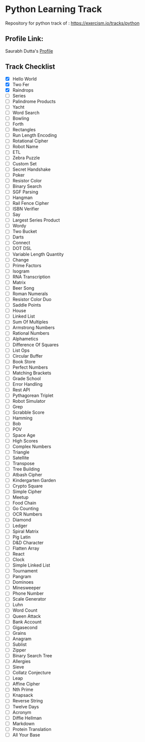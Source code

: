 # Python Learning Track 
Repository for python track of : https://exercism.io/tracks/python

## Profile Link:
Saurabh Dutta's [Profile](https://exercism.io/profiles/saurabh73)

## Track Checklist
- [x] Hello World
- [x] Two Fer
- [x] Raindrops
- [ ] Series
- [ ] Palindrome Products
- [ ] Yacht
- [ ] Word Search
- [ ] Bowling
- [ ] Forth
- [ ] Rectangles
- [ ] Run Length Encoding
- [ ] Rotational Cipher
- [ ] Robot Name
- [ ] ETL
- [ ] Zebra Puzzle
- [ ] Custom Set
- [ ] Secret Handshake
- [ ] Poker
- [ ] Resistor Color
- [ ] Binary Search
- [ ] SGF Parsing
- [ ] Hangman
- [ ] Rail Fence Cipher
- [ ] ISBN Verifier
- [ ] Say
- [ ] Largest Series Product
- [ ] Wordy
- [ ] Two Bucket
- [ ] Darts
- [ ] Connect
- [ ] DOT DSL
- [ ] Variable Length Quantity
- [ ] Change
- [ ] Prime Factors
- [ ] Isogram
- [ ] RNA Transcription
- [ ] Matrix
- [ ] Beer Song
- [ ] Roman Numerals
- [ ] Resistor Color Duo
- [ ] Saddle Points
- [ ] House
- [ ] Linked List
- [ ] Sum Of Multiples
- [ ] Armstrong Numbers
- [ ] Rational Numbers
- [ ] Alphametics
- [ ] Difference Of Squares
- [ ] List Ops
- [ ] Circular Buffer
- [ ] Book Store
- [ ] Perfect Numbers
- [ ] Matching Brackets
- [ ] Grade School
- [ ] Error Handling
- [ ] Rest API
- [ ] Pythagorean Triplet
- [ ] Robot Simulator
- [ ] Grep
- [ ] Scrabble Score
- [ ] Hamming
- [ ] Bob
- [ ] POV
- [ ] Space Age
- [ ] High Scores
- [ ] Complex Numbers
- [ ] Triangle
- [ ] Satellite
- [ ] Transpose
- [ ] Tree Building
- [ ] Atbash Cipher
- [ ] Kindergarten Garden
- [ ] Crypto Square
- [ ] Simple Cipher
- [ ] Meetup
- [ ] Food Chain
- [ ] Go Counting
- [ ] OCR Numbers
- [ ] Diamond
- [ ] Ledger
- [ ] Spiral Matrix
- [ ] Pig Latin
- [ ] D&D Character
- [ ] Flatten Array
- [ ] React
- [ ] Clock
- [ ] Simple Linked List
- [ ] Tournament
- [ ] Pangram
- [ ] Dominoes
- [ ] Minesweeper
- [ ] Phone Number
- [ ] Scale Generator
- [ ] Luhn
- [ ] Word Count
- [ ] Queen Attack
- [ ] Bank Account
- [ ] Gigasecond
- [ ] Grains
- [ ] Anagram
- [ ] Sublist
- [ ] Zipper
- [ ] Binary Search Tree
- [ ] Allergies
- [ ] Sieve
- [ ] Collatz Conjecture
- [ ] Leap
- [ ] Affine Cipher
- [ ] Nth Prime
- [ ] Knapsack
- [ ] Reverse String
- [ ] Twelve Days
- [ ] Acronym
- [ ] Diffie Hellman
- [ ] Markdown
- [ ] Protein Translation
- [ ] All Your Base